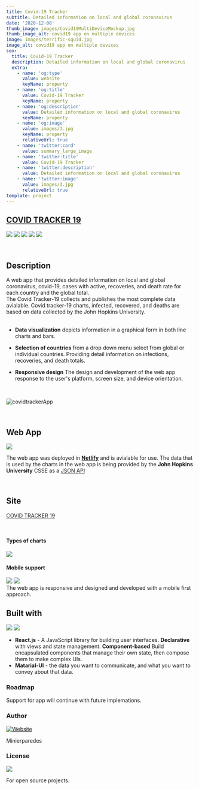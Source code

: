 ```yaml
---
title: Covid-19 Tracker
subtitle: Detailed information on local and global coronavirus
date: '2020-12-08'
thumb_image: images/Covid19MultiDeviceMockup.jpg
thumb_image_alt: covid19 app on multiple devices
image: images/terrific-squid.jpg
image_alt: covid19 app on multiple devices
seo:
  title: Covid-19 Tracker
  description: Detailed information on local and global coronavirus
  extra:
    - name: 'og:type'
      value: website
      keyName: property
    - name: 'og:title'
      value: Covid-19 Tracker
      keyName: property
    - name: 'og:description'
      value: Detailed information on local and global coronavirus
      keyName: property
    - name: 'og:image'
      value: images/3.jpg
      keyName: property
      relativeUrl: true
    - name: 'twitter:card'
      value: summary_large_image
    - name: 'twitter:title'
      value: Covid-19 Tracker
    - name: 'twitter:description'
      value: Detailed information on local and global coronavirus
    - name: 'twitter:image'
      value: images/3.jpg
      relativeUrl: true
template: project
---
```


## [COVID TRACKER 19](https://hardcore-meninsky-aebb95.netlify.app) &emsp; &nbsp;
<p float="left">
<img src="https://img.shields.io/badge/deployment-passing-green">
<img src="https://img.shields.io/badge/PRs-welcomed-green">
<img src="https://img.shields.io/github/commits-since/minierparedes/covidtracker19/1.0.0/master">
<img src="https://img.shields.io/website?url=https%3A%2F%2Fhardcore-meninsky-aebb95.netlify.app">
<img src="https://wakatime.com/badge/github/minierparedes/cc13-Covid19Tracker.svg">

</p>
<br>


## Description
A web app that provides detailed information on local and global coronavirus, covid-19, cases with active, recoveries, and death rate for each country and the global total. 
<br>
The Covid Tracker-19 collects and publishes the most complete data avialable. Covid tracker-19 charts, infected, recovered, and deaths are based on data collected by the John Hopkins University.
<br>
<br>

* **Data visualization** depicts information in a graphical form in both line charts and bars.
* **Selection of countries** from a drop down menu select from global or individual countries. Providing detail information on infections, recoveries, and death totals.
  
* **Responsive design** The design and development of the web app response to the user's platform, screen size, and device orientation.
  
  <br>

![covidtrackerApp](https://user-images.githubusercontent.com/65219445/89969563-ad0e8500-dc91-11ea-8a54-b27f887fdc3f.gif)


<br>

## Web App
<img src="https://img.shields.io/badge/Netlify-deployed%20-%23430098.svg?&style=for-the-badge&logo=netlify&logoColor=white"/>

The web app was deployed in [**Netlify**](https://hardcore-meninsky-aebb95.netlify.app) and is avialable for use. The data that is used by the charts in the web app is being provided by the **John Hopkins University** CSSE as a [JSON API](https://covid19.mathdro.id/api)


<br>

## Site

[COVID TRACKER 19](https://hardcore-meninsky-aebb95.netlify.app) 

<br>

#### Types of charts

<img src="https://img.shields.io/badge/material%20ui%20-%230081CB.svg?&style=for-the-badge&logo=material-ui&logoColor=white"/>


#### Mobile support
<img src="https://img.shields.io/badge/iOS-000000?style=for-the-badge&logo=ios&logoColor=white"/> <img src="https://img.shields.io/badge/Android-3DDC84?style=for-the-badge&logo=android&logoColor=white"/> 
<br>
The web app is responsive and designed and developed with a mobile first approach.

## Built with
<p float="left">
  <img src="https://img.shields.io/badge/react%20-%2320232a.svg?&style=for-the-badge&logo=react&logoColor=%2361DAFB"/>  
  <img src="https://img.shields.io/badge/Material--UI-0081CB?style=for-the-badge&logo=material-ui&logoColor=white"/> 
</p>

  * **React.js** - A JavaScript library for building user interfaces. **Declarative** with views and state management. **Component-based** Build encapsulated components that manage their own state, then compose them to make complex UIs.
  * **Matarial-UI** - the data you want to communicate, and what you want to convey about that data.

### Roadmap

Support for app will continue with future implemations.

### Author
[![Website](https://img.shields.io/badge/developer-minierparedes-black?style=for-the-badge)](https://github.com/minierparedes)

Minierparedes

### License
<img src="https://img.shields.io/badge/license-MIT-blue">

For open source projects.


